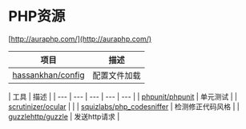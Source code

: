# PHP资源

[http://auraphp.com/](http://auraphp.com/)

| 项目 | 描述 |
| --- | --- |
| [hassankhan/config](https://packagist.org/packages/hassankhan/config) | 配置文件加载 |

| 工具 | 描述 |
| --- | --- | --- | --- | --- |
| [phpunit/phpunit](https://packagist.org/packages/phpunit/phpunit) | 单元测试 |
| [scrutinizer/ocular](https://packagist.org/packages/scrutinizer/ocular) |  |
| [squizlabs/php\_codesniffer](https://packagist.org/packages/squizlabs/php_codesniffer) | 检测修正代码风格 |
| [guzzlehttp/guzzle](https://packagist.org/packages/guzzlehttp/guzzle) | 发送http请求 |



